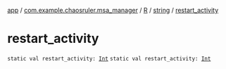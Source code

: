 [app](../../../index.md) / [com.example.chaosruler.msa_manager](../../index.md) / [R](../index.md) / [string](index.md) / [restart_activity](.)

# restart_activity

`static val restart_activity: `[`Int`](https://kotlinlang.org/api/latest/jvm/stdlib/kotlin/-int/index.html)
`static val restart_activity: `[`Int`](https://kotlinlang.org/api/latest/jvm/stdlib/kotlin/-int/index.html)